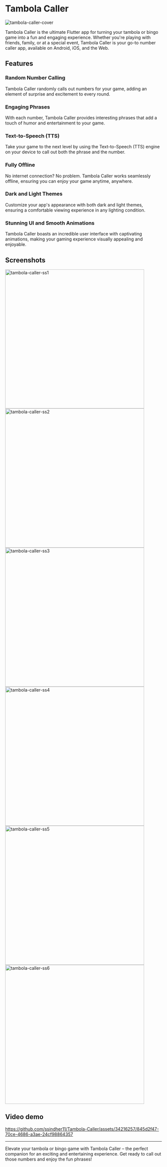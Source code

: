# Tambola Caller 
![tambola-caller-cover](https://github.com/ssindher11/Tambola-Caller/assets/34216257/8e36b19c-cd9f-48c5-8e5b-72a74574f39b)

Tambola Caller is the ultimate Flutter app for turning your tambola or bingo game into a fun and engaging experience. Whether you're playing with friends, family, or at a special event, Tambola Caller is your go-to number caller app, available on Android, iOS, and the Web.

## Features
### Random Number Calling
Tambola Caller randomly calls out numbers for your game, adding an element of surprise and excitement to every round.

### Engaging Phrases
With each number, Tambola Caller provides interesting phrases that add a touch of humor and entertainment to your game.

### Text-to-Speech (TTS)
Take your game to the next level by using the Text-to-Speech (TTS) engine on your device to call out both the phrase and the number.

### Fully Offline
No internet connection? No problem. Tambola Caller works seamlessly offline, ensuring you can enjoy your game anytime, anywhere.

### Dark and Light Themes
Customize your app's appearance with both dark and light themes, ensuring a comfortable viewing experience in any lighting condition.

### Stunning UI and Smooth Animations
Tambola Caller boasts an incredible user interface with captivating animations, making your gaming experience visually appealing and enjoyable.

## Screenshots
<img width="447" alt="tambola-caller-ss1" src="https://github.com/ssindher11/Tambola-Caller/assets/34216257/a7ac2132-662a-44d4-84fd-96aebf7e7082">
<img width="447" alt="tambola-caller-ss2" src="https://github.com/ssindher11/Tambola-Caller/assets/34216257/4d8613b2-ecc5-439a-9da5-bc89c4529666">
<img width="447" alt="tambola-caller-ss3" src="https://github.com/ssindher11/Tambola-Caller/assets/34216257/e38e0b7a-b15a-42ca-8ff9-bb97a03a4a5f">
<img width="447" alt="tambola-caller-ss4" src="https://github.com/ssindher11/Tambola-Caller/assets/34216257/30921f16-b2da-4e17-bd8f-3c5c3eecf79e">
<img width="447" alt="tambola-caller-ss5" src="https://github.com/ssindher11/Tambola-Caller/assets/34216257/b8e3b2b5-49e5-441e-8091-d138b359bb4b">
<img width="447" alt="tambola-caller-ss6" src="https://github.com/ssindher11/Tambola-Caller/assets/34216257/71eeba31-b34f-4772-b792-23facef51404">

## Video demo
https://github.com/ssindher11/Tambola-Caller/assets/34216257/845d2f47-70ce-4686-a3ae-24cf98864357

---

Elevate your tambola or bingo game with Tambola Caller – the perfect companion for an exciting and entertaining experience. Get ready to call out those numbers and enjoy the fun phrases!
